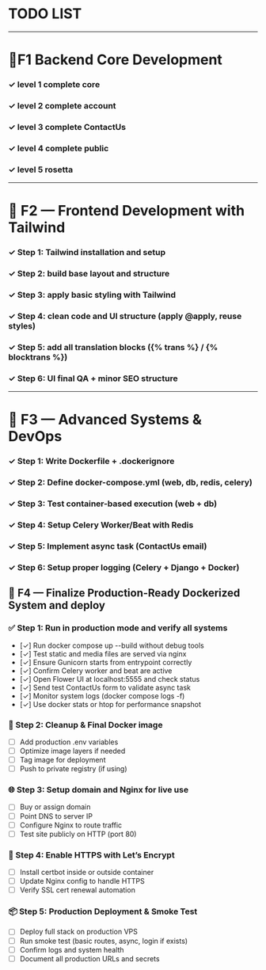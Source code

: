 # TODO LIST

---
# 🚩F1 Backend Core Development

### ✓ level 1 complete core
### ✓ level 2 complete account
### ✓ level 3 complete ContactUs
### ✓ level 4 complete public
### ✓ level 5 rosetta


-----

# 🚩 F2 — Frontend Development with Tailwind

### ✓ Step 1: Tailwind installation and setup
### ✓ Step 2: build base layout and structure
### ✓ Step 3: apply basic styling with Tailwind
### ✓ Step 4: clean code and UI structure (apply @apply, reuse styles)
### ✓ Step 5: add all translation blocks ({% trans %} / {% blocktrans %})
### ✓ Step 6: UI final QA + minor SEO structure

-----

# 🚩 F3 — Advanced Systems & DevOps

### ✓ Step 1: Write Dockerfile + .dockerignore
### ✓ Step 2: Define docker-compose.yml (web, db, redis, celery)
### ✓ Step 3: Test container-based execution (web + db)
### ✓ Step 4: Setup Celery Worker/Beat with Redis
### ✓ Step 5: Implement async task (ContactUs email)
### ✓ Step 6: Setup proper logging (Celery + Django + Docker)


## 🔧 F4 — Finalize Production-Ready Dockerized System and deploy 

### ✅ Step 1: Run in production mode and verify all systems
- [✓] Run docker compose up --build without debug tools
- [✓] Test static and media files are served via nginx
- [✓] Ensure Gunicorn starts from entrypoint correctly
- [✓] Confirm Celery worker and beat are active
- [✓] Open Flower UI at localhost:5555 and check status
- [✓] Send test ContactUs form to validate async task
- [✓] Monitor system logs (docker compose logs -f)
- [✓] Use docker stats or htop for performance snapshot

### 🔁 Step 2: Cleanup & Final Docker image
- [ ] Add production .env variables
- [ ] Optimize image layers if needed
- [ ] Tag image for deployment
- [ ] Push to private registry (if using)

### 🌐 Step 3: Setup domain and Nginx for live use
- [ ] Buy or assign domain
- [ ] Point DNS to server IP
- [ ] Configure Nginx to route traffic
- [ ] Test site publicly on HTTP (port 80)

### 🔐 Step 4: Enable HTTPS with Let’s Encrypt
- [ ] Install certbot inside or outside container
- [ ] Update Nginx config to handle HTTPS
- [ ] Verify SSL cert renewal automation

### 📦 Step 5: Production Deployment & Smoke Test
- [ ] Deploy full stack on production VPS
- [ ] Run smoke test (basic routes, async, login if exists)
- [ ] Confirm logs and system health
- [ ] Document all production URLs and secrets